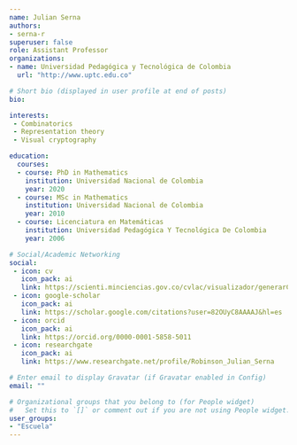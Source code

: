 ```yaml
---
name: Julian Serna
authors:
- serna-r
superuser: false
role: Assistant Professor
organizations:
- name: Universidad Pedagógica y Tecnológica de Colombia
  url: "http://www.uptc.edu.co"

# Short bio (displayed in user profile at end of posts)
bio: 

interests:
 - Combinatorics
 - Representation theory
 - Visual cryptography

education:
  courses:
  - course: PhD in Mathematics
    institution: Universidad Nacional de Colombia
    year: 2020
  - course: MSc in Mathematics
    institution: Universidad Nacional de Colombia
    year: 2010
  - course: Licenciatura en Matemáticas
    institution: Universidad Pedagógica Y Tecnológica De Colombia
    year: 2006

# Social/Academic Networking
social:
 - icon: cv
   icon_pack: ai
   link: https://scienti.minciencias.gov.co/cvlac/visualizador/generarCurriculoCv.do?cod_rh=0000859702
 - icon: google-scholar
   icon_pack: ai
   link: https://scholar.google.com/citations?user=82OUyC8AAAAJ&hl=es
 - icon: orcid
   icon_pack: ai
   link: https://orcid.org/0000-0001-5858-5011
 - icon: researchgate
   icon_pack: ai
   link: https://www.researchgate.net/profile/Robinson_Julian_Serna 

# Enter email to display Gravatar (if Gravatar enabled in Config)
email: ""

# Organizational groups that you belong to (for People widget)
#   Set this to `[]` or comment out if you are not using People widget.
user_groups:
- "Escuela"
---
```



